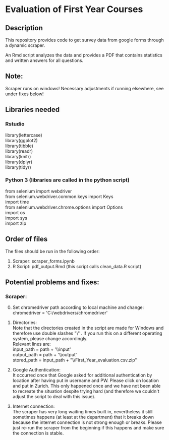 # Evaluation of First Year Courses


## Description

This repository provides code to get survey data from google forms
through a dynamic scraper.

An Rmd script analyzes the data and provides a PDF that contains statistics
and written answers for all questions.

## Note:   
Scraper runs on windows! Necessary adjustments if running elsewhere, see
under fixes below!


## Libraries needed

### Rstudio
library(lettercase)  
library(ggplot2)  
library(tibble)  
library(readr)  
library(knitr)  
library(dplyr)  
library(tidyr)  

### Python 3 (libraries are called in the python script)

from selenium import webdriver  
from selenium.webdriver.common.keys import Keys  
import time  
from selenium.webdriver.chrome.options import Options  
import os  
import sys  
import zip  

## Order of files

The files should be run in the following order:

1) Scraper: scraper_forms.ipynb
2) R Script: pdf_output.Rmd (this script calls clean_data.R script)


## Potential problems and fixes:

### Scraper:
0) Set chromedriver path according to local machine and change:  
chromedriver = 'C:/webdrivers/chromedriver'

1) Directories:  
Note that the directories created in the script are made for Windows and
therefore use double slashes \"\\" . If you run this on a different operating system,
please change accordingly.   
Relevant lines are:    
  input_path = path + '\\\input'  
  output_path = path + '\\\output'  
  stored_path = input_path + "\\\First_Year_evaluation.csv.zip"  


2) Google Authentication:  
It occurred once that Google asked for additional authentication by location
after having put in username and PW. Please click on location and put in Zurich.
This only happened once and we have not been able to recreate the situation despite
trying hard (and therefore we couldn't adjust the script to deal with this issue).

3) Internet connection:  
The scraper has very long waiting times built in, nevertheless it still sometimes
happens (at least at the department) that it breaks down because the internet
connection is not strong enough or breaks. Please just re-run the scraper
from the beginning if this happens and make sure the connection is stable.
